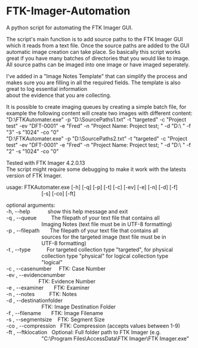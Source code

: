 # FTK-Imager-Automation  
A python script for automating the FTK Imager GUI.  

The script's main function is to add source paths to the FTK Imager GUI which it reads from a text file. Once the source paths are added to the GUI automatic image creation can take place.
So basically this script works great if you have many batches of directories that you would like to image. All source paths can be imaged into one image or have imaged seperately.  

I've added in a "Image Notes Template" that can simplify the process and makes sure you are filling in all the required fields. The template is also great to log essential information  
about the evidence that you are collecting.  

It is possible to create imaging queues by creating a simple batch file, for example the following content will create two images with different content:  
"D:\FTKAutomater.exe"  -p "D:\SourcePaths1.txt" -t "targeted" -c "Project test" -ev "DFT-0001" -e "Fred" -n "Project Name: Project test; " -d "D:\ " -f "3" -s "1024" -co "0"  
"D:\FTKAutomater.exe"  -p "D:\SourcePaths2.txt" -t "targeted" -c "Project test" -ev "DFT-0001" -e "Fred" -n "Project Name: Project test; " -d "D:\ " -f "2" -s "1024" -co "0"  


Tested with FTK Imager 4.2.0.13  
The script might require some debugging to make it work with the latests version of FTK Imager.  

usage: FTKAutomater.exe [-h] [-q] [-p] [-t] [-c] [-ev] [-e] [-n] [-d] [-f]  
                        [-s] [-co] [-ft]  

optional arguments:  
  -h, --help            show this help message and exit  
  -q , --queue          The filepath of your text file that contains all  
                        Imaging Notes (text file must be in UTF-8 formatting)  
  -p , --filepath       The filepath of your text file that contains all  
                        sources for the targeted image (text file must be in  
                        UTF-8 formatting)  
  -t , --type           For targeted collection type "targeted", for physical  
                        collection type "physical" for logical collection type  
                        "logical"  
  -c , --casenumber     FTK: Case Number  
  -ev , --evidencenumber  
                        FTK: Evidence Number  
  -e , --examiner       FTK: Examiner  
  -n , --notes          FTK: Notes  
  -d , --destinationfolder  
                        FTK: Image Destination Folder  
  -f , --filename       FTK: Image Filename  
  -s , --segmentsize    FTK: Segment Size  
  -co , --compression   FTK: Compression (accepts values between 1-9)  
  -ft , --ftklocation   Optional: Full folder path to FTK Imager (e.g.  
                        "C:\Program Files\AccessData\FTK Imager\FTK Imager.exe"  
                        
